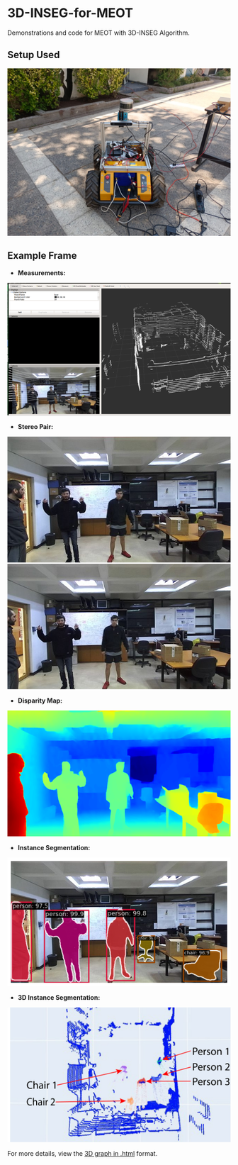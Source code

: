 # 3D-INSEG-for-MEOT

Demonstrations and code for MEOT with 3D-INSEG Algorithm.

## Setup Used
<div align="center">
  <img src="images/husky.jpg?raw=true" alt="Husky" />
</div>

## Example Frame
- **Measurements:**
<div align="center">
  <img src="images/measurements.png?raw=true" alt="Measurements" />
</div>

- **Stereo Pair:**
<div align="center">
  <img src="images/im0.jpg?raw=true" alt="Stereo Image 1" />
  <img src="images/im1.jpg?raw=true" alt="Stereo Image 2" />
</div>

- **Disparity Map:**
<div align="center">
  <img src="images/dispmap.png?raw=true" alt="Disparity Map" />
</div>

- **Instance Segmentation:**
<div align="center">
  <img src="images/segmentation_example.png?raw=true" alt="Segmentation Example" />
</div>

- **3D Instance Segmentation:**
<div align="center">
  <img src="images/12la.jpg?raw=true" alt="3D Instance Segmentation" />
</div>

For more details, view the [3D graph in .html](images/velodyne.html) format.
